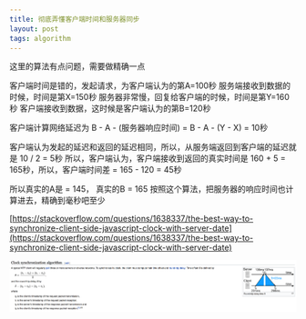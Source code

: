 ```yaml
---
title: 彻底弄懂客户端时间和服务器同步
layout: post
tags: algorithm
---
```


这里的算法有点问题，需要做精确一点

客户端时间是错的，发起请求，为客户端认为的第A=100秒
服务端接收到数据的时候，时间是第X=150秒
服务器非常慢，回复给客户端的时候，时间是第Y=160秒
客户端接收到数据，这时候是客户端认为的第B=120秒

客户端计算网络延迟为 B - A - (服务器响应时间) = B - A - (Y - X) = 10秒

客户端认为发起的延迟和返回的延迟相同，所以，从服务端返回到客户端的延迟就是 10 / 2 = 5秒
所以，客户端认为，客户端接收到返回的真实时间是 160 + 5 = 165秒，所以，客户端时间差 = 165 - 120 = 45秒

所以真实的A是 = 145， 真实的B = 165
按照这个算法，把服务器的响应时间也计算进去，精确到毫秒吧至少

[https://stackoverflow.com/questions/1638337/the-best-way-to-synchronize-client-side-javascript-clock-with-server-date](https://stackoverflow.com/questions/1638337/the-best-way-to-synchronize-client-side-javascript-clock-with-server-date)

![时间同步](/assets/images/2018-06-26-01.png)